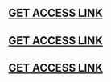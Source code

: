 ﻿## [**GET ACCESS LINK**](https://allresources.xyz/snapchat.html/)
## [**GET ACCESS LINK**](https://allresources.xyz/snapchat.html/)
## [**GET ACCESS LINK**](https://allresources.xyz/snapchat.html/)
